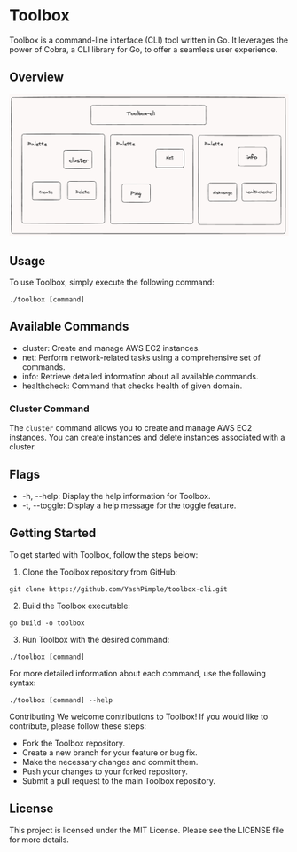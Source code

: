 # Toolbox

Toolbox is a command-line interface (CLI) tool written in Go. It leverages the power of Cobra, a CLI library for Go, to offer a seamless user experience.

## Overview
<p align="center">
  <img width="1133" alt="toolbox-img" src="./Toolbox.png">
</p>

## Usage

To use Toolbox, simply execute the following command:

```
./toolbox [command]
```


## Available Commands

- cluster: Create and manage AWS EC2 instances.
- net: Perform network-related tasks using a comprehensive set of commands.
- info: Retrieve detailed information about all available commands.
- healthcheck: Command that checks health of given domain.

### Cluster Command

The `cluster` command allows you to create and manage AWS EC2 instances. You can create instances and delete instances associated with a cluster.

## Flags
- -h, --help: Display the help information for Toolbox.
- -t, --toggle: Display a help message for the toggle feature.

## Getting Started
To get started with Toolbox, follow the steps below:

1. Clone the Toolbox repository from GitHub:
```
git clone https://github.com/YashPimple/toolbox-cli.git
```

2. Build the Toolbox executable:

```
go build -o toolbox
```

3. Run Toolbox with the desired command:
```
./toolbox [command]
```

For more detailed information about each command, use the following syntax:

```
./toolbox [command] --help
```

Contributing
We welcome contributions to Toolbox! If you would like to contribute, please follow these steps:

- Fork the Toolbox repository.
- Create a new branch for your feature or bug fix.
- Make the necessary changes and commit them.
- Push your changes to your forked repository.
- Submit a pull request to the main Toolbox repository.

## License
This project is licensed under the MIT License. Please see the LICENSE file for more details.
